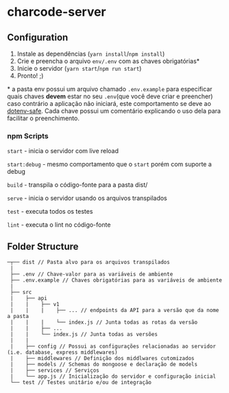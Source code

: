 # charcode-server

## Configuration
1. Instale as dependências (`yarn install`/`npm install`)
2. Crie e preencha o arquivo `env/.env` com as chaves obrigatórias*
3. Inicie o servidor (`yarn start`/`npm run start`)
4. Pronto! ;)

\* a pasta env possui um arquivo chamado `.env.example` para especificar quais chaves **devem** estar no seu `.env`(que você deve criar e preencher) caso contrário a aplicação não iniciará, este comportamento se deve ao [dotenv-safe](https://github.com/rolodato/dotenv-safe/). Cada chave possui um comentário explicando o uso dela para facilitar o preenchimento.

### npm Scripts
`start` - inicia o servidor com live reload

`start:debug` - mesmo comportamento que o `start` porém com suporte a debug

`build` - transpila o código-fonte para a pasta dist/

`serve` - inicia o servidor usando os arquivos transpilados

`test` - executa todos os testes

`lint` - executa o lint no código-fonte

## Folder Structure
```
─┬── dist // Pasta alvo para os arquivos transpilados
 |
 ├── .env // Chave-valor para as variáveis de ambiente
 ├── .env.example // Chaves obrigatórias para as variáveis de ambiente
 |
 ├── src
 |    ├── api
 |    |    ├── v1
 |    |    |    ├── ... // endpoints da API para a versão que da nome a pasta
 |    |    |    └── index.js // Junta todas as rotas da versão
 |    |    ├── ...
 |    |    └── index.js // Junta todas as versões
 |    |
 |    ├── config // Possui as configurações relacionadas ao servidor (i.e. database, express middlewares)
 |    ├── middlewares // Definição dos middlwares cutomizados
 |    ├── models // Schemas do mongoose e declaração de models
 |    ├── services // Serviços
 |    └── app.js // Inicialização do servidor e configuração inicial
 └── test // Testes unitário e/ou de integração
```
